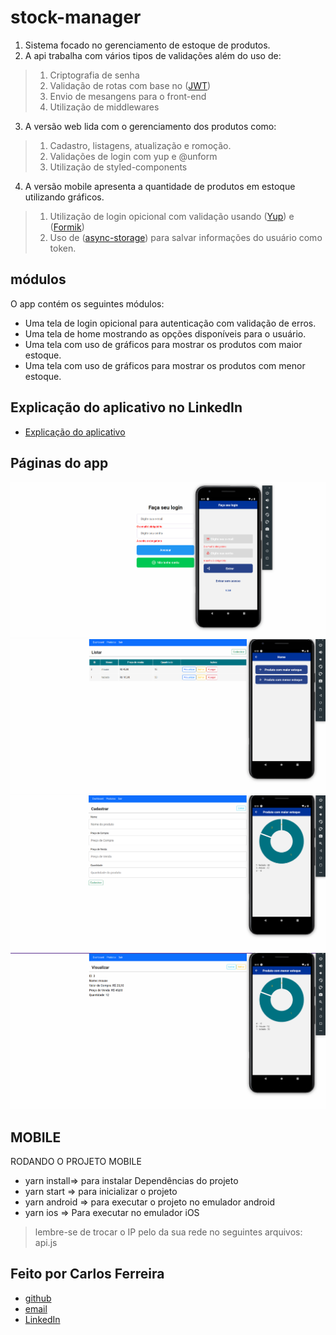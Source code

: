 # stock-manager 

1. Sistema focado no gerenciamento de estoque de produtos.
2. A api trabalha com vários tipos de validações além do uso de:
 
> 1. Criptografia de senha
> 2. Validação de rotas com base no ([JWT](https://jwt.io/))
> 3. Envio de mesangens para o front-end
> 4. Utilização de middlewares

3. A versão web lida com o gerenciamento dos produtos como: 

> 1. Cadastro, listagens, atualização e romoção.
> 2. Validações de login com yup e @unform
> 3. Utilização de styled-components

4. A versão mobile apresenta a quantidade de produtos em estoque utilizando gráficos.

> 1. Utilização de login opicional com validação usando ([Yup](https://github.com/jquense/yup)) e ([Formik](https://formik.org/docs/overview)) 
> 2. Uso de ([async-storage](https://github.com/react-native-async-storage/async-storage)) para salvar informações do usuário como token.

## módulos

O app contém os seguintes módulos:

* Uma tela de login opicional para autenticação com validação de erros.
* Uma tela de home mostrando as opções disponíveis para o usuário.
* Uma tela com uso de gráficos para mostrar os produtos com maior estoque.
* Uma tela com uso de gráficos para mostrar os produtos com menor estoque.

## Explicação do aplicativo no LinkedIn
* [Explicação do aplicativo](https://www.linkedin.com/posts/carlos-ferreira-4b2ba219a_js-reactnative-redux-activity-6802983240601747456-2iY6)

## Páginas do app
![Foto do App login](https://github.com/CarlosSTS/stock-manager/blob/master/images/login.png)
![Foto do App Home](https://github.com/CarlosSTS/stock-manager/blob/master/images/home.png)
![Foto do App BiggerStock](https://github.com/CarlosSTS/stock-manager/blob/master/images/maior.png)
![Foto do App SmallerStock](https://github.com/CarlosSTS/stock-manager/blob/master/images/menor.png)

## MOBILE
RODANDO O PROJETO MOBILE
* yarn install=>  para instalar Dependências do projeto
* yarn start => para inicializar o projeto
* yarn android => para executar o projeto no emulador android
* yarn ios => Para executar no emulador iOS

> lembre-se de trocar o IP pelo da sua rede no seguintes arquivos: api.js

## Feito por Carlos Ferreira
* [github](https://www.github.com/CarlosSTS)
* [email](mailto://carlossts826@gmail.com)
* [LinkedIn](https://www.linkedin.com/in/carlos-ferreira-4b2ba219a/)
